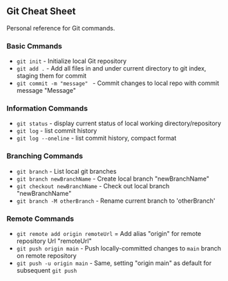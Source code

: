 ## Git Cheat Sheet

Personal reference for Git commands.

### Basic Cmmands
* `git init` - Initialize local Git repository
* `git add .` - Add all files in and under current directory to git index, staging them for commit
* `git commit -m "message" ` - Commit changes to local repo with commit message "Message"

### Information Commands
* `git status` - display current status of local working directory/repository
* `git log` - list commit history
* `git log --oneline` - list commit history, compact format

### Branching Commands
* `git branch` - List local git branches
* `git branch newBranchName` - Create local branch "newBranchName"
* `git checkout newBranchName` - Check out local branch "newBranchName"
* `git branch -M otherBranch` - Rename current branch to 'otherBranch'

### Remote Commands
* `git remote add origin remoteUrl` = Add alias "origin" for remote repository Url "remoteUrl"
* `git push origin main` - Push locally-committed changes to `main` branch on remote repository
* `git push -u origin main` - Same, setting "origin main" as default for subsequent `git push`
